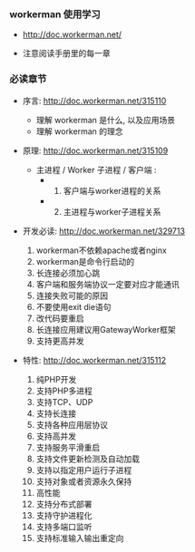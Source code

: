 ### workerman 使用学习
* http://doc.workerman.net/

* 注意阅读手册里的每一章



### 必读章节
* 序言: http://doc.workerman.net/315110
    * 理解 workerman 是什么, 以及应用场景
    * 理解 workerman 的理念


* 原理: http://doc.workerman.net/315109
    * 主进程 / Worker 子进程 / 客户端 :
        * 1. 客户端与worker进程的关系
        * 2. 主进程与worker子进程关系
    

* 开发必读: http://doc.workerman.net/329713
    1. workerman不依赖apache或者nginx
    2. workerman是命令行启动的
    3. 长连接必须加心跳
    4. 客户端和服务端协议一定要对应才能通讯
    5. 连接失败可能的原因
    6. 不要使用exit die语句
    7. 改代码要重启
    8. 长连接应用建议用GatewayWorker框架
    9. 支持更高并发


* 特性: http://doc.workerman.net/315112
    1. 纯PHP开发
    2. 支持PHP多进程
    3. 支持TCP、UDP
    4. 支持长连接
    5. 支持各种应用层协议
    6. 支持高并发
    7. 支持服务平滑重启
    8. 支持文件更新检测及自动加载
    9. 支持以指定用户运行子进程
    10. 支持对象或者资源永久保持
    11. 高性能
    13. 支持分布式部署
    14. 支持守护进程化
    15. 支持多端口监听
    16. 支持标准输入输出重定向
